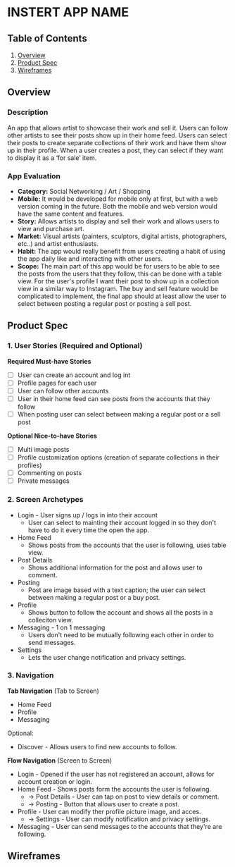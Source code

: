 # INSTERT APP NAME

## Table of Contents
1. [Overview](#Overview)
1. [Product Spec](#Product-Spec)
1. [Wireframes](#Wireframes)

## Overview
### Description
An app that allows artist to showcase their work and sell it. Users can follow other artists to see their posts show up in their home feed. Users can select their posts to create separate collections of their work and have them show up in their profile. When a user creates a post, they can select if they want to display it as a ‘for sale’ item.  

### App Evaluation
- **Category:** Social Networking / Art / Shopping
- **Mobile:** It would be developed for mobile only at first, but with a web version coming in the future. Both the mobile and web version would have the same content and features. 
- **Story:** Allows artists to display and sell their work and allows users to view and purchase art. 
- **Market:** Visual artists (painters, sculptors, digital artists, photographers, etc..) and artist enthusiasts. 
- **Habit:** The app would really benefit from users creating a habit of using the app daily like and interacting with other users. 
- **Scope:** The main part of this app would be for users to be able to see the posts from the users that they follow, this can be done with a table view. For the user's profile I want their post to show up in a collection view in a similar way to Instagram. The buy and sell feature would be complicated to implement, the final app should at least allow the user to select between posting a regular post or posting a sell post. 

## Product Spec
### 1. User Stories (Required and Optional)

**Required Must-have Stories**

- [ ] User can create an account and log int
- [ ] Profile pages for each user
- [ ] User can follow other accounts
- [ ] User in their home feed can see posts from the accounts that they follow
- [ ] When posting user can select between making a regular post or a sell post

**Optional Nice-to-have Stories**

- [ ] Multi image posts
- [ ] Profile customization options (creation of separate collections in their profiles)
- [ ] Commenting on posts
- [ ] Private messages

### 2. Screen Archetypes

* Login - User signs up / logs in into their account
   * User can select to mainting their account logged in so they don't have to do it every time the open the app.
* Home Feed  
   * Shows posts from the accounts that the user is following, uses table view.
* Post Details 
   * Shows additional information for the post and allows user to comment.
* Posting  
   * Post are image based with a text caption; the user can select between making a regular post or a buy post.
* Profile  
   * Shows button to follow the account and shows all the posts in a colleciton view.
* Messaging - 1 on 1 messaging
   * Users don't need to be mutually following each other in order to send messages.
* Settings 
   * Lets the user change notification and privacy settings.

### 3. Navigation

**Tab Navigation** (Tab to Screen)

* Home Feed
* Profile
* Messaging

Optional:
* Discover - Allows users to find new accounts to follow.

**Flow Navigation** (Screen to Screen)
* Login - Opened if the user has not registered an account, allows for account creation or login.
* Home Feed - Shows posts form the accounts the user is following.
    * -> Post Details - User can tap on post to view details or comment.
    * -> Posting - Button that allows user to create a post.
* Profile - User can modify ther profile picture image, and acces.
    * -> Settings - User can modify notification and privacy settings.
* Messaging - User can send messages to the accounts that they're are following.

## Wireframes
